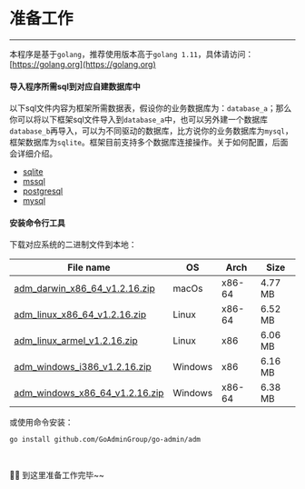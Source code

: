 # 准备工作
---

本程序是基于```golang```，推荐使用版本高于```golang 1.11```，具体请访问：[https://golang.org](https://golang.org)

#### 导入程序所需sql到对应自建数据库中

以下sql文件内容为框架所需数据表，假设你的业务数据库为：```database_a```；那么你可以将以下框架sql文件导入到```database_a```中，也可以另外建一个数据库```database_b```再导入，可以为不同驱动的数据库，比方说你的业务数据库为```mysql```，框架数据库为```sqlite```。框架目前支持多个数据库连接操作。关于如何配置，后面会详细介绍。

- [sqlite](https://gitee.com/go-admin/go-admin/raw/master/data/admin.db)
- [mssql](https://gitee.com/go-admin/go-admin/raw/master/data/admin.mssql)
- [postgresql](https://gitee.com/go-admin/go-admin/raw/master/data/admin.pgsql)
- [mysql](https://gitee.com/go-admin/go-admin/raw/master/data/admin.sql)

#### 安装命令行工具

下载对应系统的二进制文件到本地：

|  File name   | OS  | Arch  | Size  |
|  ----  | ----  | ----  |----  |
| [adm_darwin_x86_64_v1.2.16.zip](http://file.go-admin.cn/go_admin/cli/v1_2_16/adm_darwin_x86_64_v1.2.16.zip)  | macOs | x86-64 | 4.77 MB
| [adm_linux_x86_64_v1.2.16.zip](http://file.go-admin.cn/go_admin/cli/v1_2_16/adm_linux_x86_64_v1.2.16.zip)  | Linux | x86-64   | 6.52 MB
| [adm_linux_armel_v1.2.16.zip](http://file.go-admin.cn/go_admin/cli/v1_2_16/adm_linux_armel_v1.2.16.zip)  | Linux | x86   | 6.06 MB
| [adm_windows_i386_v1.2.16.zip](http://file.go-admin.cn/go_admin/cli/v1_2_16/adm_windows_i386_v1.2.16.zip)  | Windows | x86  |6.16 MB
| [adm_windows_x86_64_v1.2.16.zip](http://file.go-admin.cn/go_admin/cli/v1_2_16/adm_windows_x86_64_v1.2.16.zip)  | Windows | x86-64   |6.38 MB



或使用命令安装：

```
go install github.com/GoAdminGroup/go-admin/adm
```

<br>

🍺🍺 到这里准备工作完毕~~